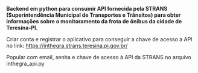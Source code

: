 <strong>Backend em python para consumir API fornecida pela STRANS (Superintendência Municipal de Transportes e Trânsitos) para obter informações sobre o monitoramento da frota de ônibus da cidade de Teresina-PI.
</strong>

Criar conta e registrar o aplicativo para conseguir a chave de acesso a API no link: https://inthegra.strans.teresina.pi.gov.br/

Popular com email, senha e chave de acesso à API da STRANS no arquivo inthegra_api.py
